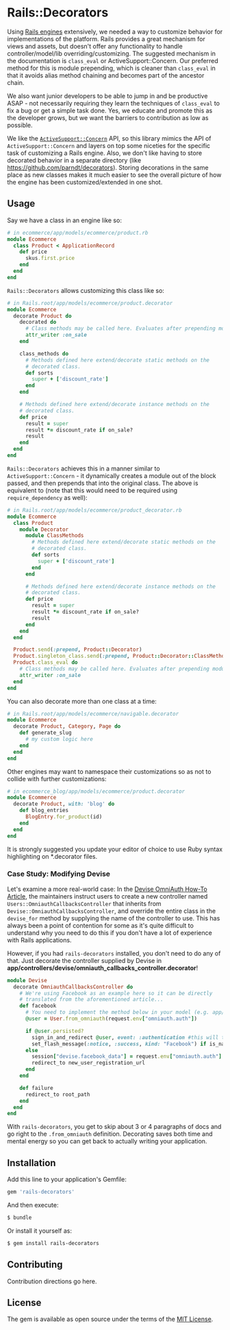 # Rails::Decorators
Using [Rails engines](http://guides.rubyonrails.org/engines.html) extensively, we needed a way to customize behavior for implementations of the platform. Rails provides a great mechanism for views and assets, but doesn't offer any functionality to handle controller/model/lib overriding/customizing. The suggested mechanism in the documentation is `class_eval` or ActiveSupport::Concern. Our preferred method for this is module prepending, which is cleaner than `class_eval` in that it avoids alias method chaining and becomes part of the ancestor chain.

We also want junior developers to be able to jump in and be productive ASAP - not necessarily requiring they learn the techniques of `class_eval` to fix a bug or get a simple task done. Yes, we educate and promote this as the developer grows, but we want the barriers to contribution as low as possible.

We like the [`ActiveSupport::Concern`](http://api.rubyonrails.org/classes/ActiveSupport/Concern.html) API, so this library mimics the API of `ActiveSupport::Concern` and layers on top some niceties for the specific task of customizing a Rails engine. Also, we don't like having to store decorated behavior in a separate directory (like https://github.com/parndt/decorators). Storing decorations in the same place as new classes makes it much easier to see the overall picture of how the engine has been customized/extended in one shot.

## Usage
Say we have a class in an engine like so:
```ruby
# in ecommerce/app/models/ecommerce/product.rb
module Ecommerce
  class Product < ApplicationRecord
    def price
      skus.first.price
    end
  end
end
```

`Rails::Decorators` allows customizing this class like so:
```ruby
# in Rails.root/app/models/ecommerce/product.decorator
module Ecommerce
  decorate Product do
    decorated do
      # Class methods may be called here. Evaluates after prepending module.
      attr_writer :on_sale
    end

    class_methods do
      # Methods defined here extend/decorate static methods on the
      # decorated class.
      def sorts
        super + ['discount_rate']
      end
    end

    # Methods defined here extend/decorate instance methods on the
    # decorated class.
    def price
      result = super
      result *= discount_rate if on_sale?
      result
    end
  end
end
```

`Rails::Decorators` achieves this in a manner similar to `ActiveSupport::Concern` - it dynamically creates a module out of the block passed, and then prepends that into the original class. The above is equivalent to (note that this would need to be required using `require_dependency` as well):
```ruby
# in Rails.root/app/models/ecommerce/product_decorator.rb
module Ecommerce
  class Product
    module Decorator
      module ClassMethods
        # Methods defined here extend/decorate static methods on the
        # decorated class.
        def sorts
          super + ['discount_rate']
        end
      end

      # Methods defined here extend/decorate instance methods on the
      # decorated class.
      def price
        result = super
        result *= discount_rate if on_sale?
        result
      end
    end
  end

  Product.send(:prepend, Product::Decorator)
  Product.singleton_class.send(:prepend, Product::Decorator::ClassMethods)
  Product.class_eval do
    # Class methods may be called here. Evaluates after prepending module.
    attr_writer :on_sale
  end
end
```

You can also decorate more than one class at a time:
```ruby
# in Rails.root/app/models/ecommerce/navigable.decorator
module Ecommerce
  decorate Product, Category, Page do
    def generate_slug
      # my custom logic here
    end
  end
end
```

Other engines may want to namespace their customizations so as not to collide with further customizations:
```ruby
# in ecommerce_blog/app/models/ecommerce/product.decorator
module Ecommerce
  decorate Product, with: 'blog' do
    def blog_entries
      BlogEntry.for_product(id)
    end
  end
end
```

It is strongly suggested you update your editor of choice to use Ruby syntax highlighting on \*.decorator files.

### Case Study: Modifying Devise

Let's examine a more real-world case: In the [Devise OmniAuth How-To
Article](https://github.com/heartcombo/devise/wiki/OmniAuth:-Overview),
the maintainers instruct users to create a new controller named
`Users::OmniauthCallbacksController` that inherits from
`Devise::OmniauthCallbacksController`, and override the entire class in
the `devise_for` method by supplying the name of the controller to use.
This has always been a point of contention for some as it's quite
difficult to understand why you need to do this if you don't have a lot
of experience with Rails applications.

However, if you had `rails-decorators` installed, you don't need to do
any of that. Just decorate the controller supplied by Devise in
**app/controllers/devise/omniauth_callbacks_controller.decorator**!

```ruby
module Devise
  decorate OmniauthCallbacksController do
    # We're using Facebook as an example here so it can be directly
    # translated from the aforementioned article...
    def facebook
      # You need to implement the method below in your model (e.g. app/models/user.rb)
      @user = User.from_omniauth(request.env["omniauth.auth"])

      if @user.persisted?
        sign_in_and_redirect @user, event: :authentication #this will throw if @user is not activated
        set_flash_message(:notice, :success, kind: "Facebook") if is_navigational_format?
      else
        session["devise.facebook_data"] = request.env["omniauth.auth"]
        redirect_to new_user_registration_url
      end
    end

    def failure
      redirect_to root_path
    end
  end
end
```

With `rails-decorators`, you get to skip about 3 or 4 paragraphs of docs
and go right to the `.from_omniauth` definition. Decorating saves both
time and mental energy so you can get back to actually writing your
application.

## Installation
Add this line to your application's Gemfile:

```ruby
gem 'rails-decorators'
```

And then execute:
```bash
$ bundle
```

Or install it yourself as:
```bash
$ gem install rails-decorators
```

## Contributing
Contribution directions go here.

## License
The gem is available as open source under the terms of the [MIT License](http://opensource.org/licenses/MIT).

